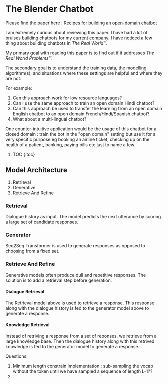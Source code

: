 # The Blender Chatbot


Please find the paper here : [Recipes for building an open-domain chatbot](https://arxiv.org/pdf/2004.13637.pdf)

I am extremely curious about reviewing this paper. I have had a lot of bruises building chatbots for my [current company](https://www.gopaysense.com/). I have noticed a few thing about building chatbots in _The Real World&trade;_. 

My primary goal with reading this paper is to find out if it addresses _The Real World Problems&trade;_. 

The secondary goal is to understand the training data, the modelling algorithm(s), and situations where these settings are helpful and where they are not.

For example: 
1. Can this approach work for low resource languages? 
1. Can I use the same approach to train an open domain Hindi chatbot? 
1. Can this approach be used to transfer the learning from an open domain English chatbot to an open domain French/Hindi/Spanish chatbot?
1. What about a multi-lingual chatbot? 


One counter-intuitive application would be the usage of this chatbot for a closed domain : train the bot in the "open domain" setting but use it for a very specific purpose eg booking an airline ticket, checking up on the health of a patient, banking, paying bills etc just to name a few.

1. TOC
{:toc}



## Model Architecture
1. Retrieval
2. Generative
3. Retrieve And Refine

### Retrieval

Dialogue history as input. The model predicts the next utterance by scoring a large set of candidate responses. 


### Generator

Seq2Seq Transformer is used to generate responses as opposed to choosing from a fixed set.

### Retrieve And Refine

Generative models often produce dull and repetitive responses. The solution is to add a retrieval step before generation.

#### Dialogue Retrieval
The Retrieval model above is used to retrieve a response. This response along with the dialogue history is fed to the generator model above to generate a response.

#### Knowledge Retrieval
Instead of retriving a response from a set of reponses, we retrieve from a large knowledge base. Then the dialogue history along with this retrived knowledge is fed to the generator model to generate a response. 




Questions:
1. Minimum length constrain implementation : sub-sampling the vocab without the <END> token until we have sampled a sequence of length L-1??
2. 


